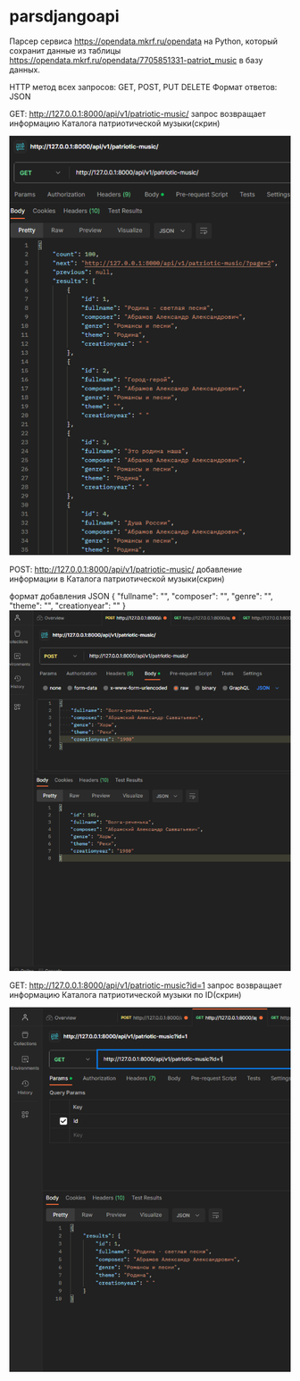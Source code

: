 # parsdjangoapi

Парсер сервиса https://opendata.mkrf.ru/opendata на Python, который сохранит данные из
таблицы https://opendata.mkrf.ru/opendata/7705851331-patriot_music в базу данных.

HTTP метод всех запросов: GET, POST, PUT DELETE
Формат ответов: JSON

GET: http://127.0.0.1:8000/api/v1/patriotic-music/ запрос возвращает информацию Каталога патриотической музыки(скрин)

![img.png](media/img.png)

POST: http://127.0.0.1:8000/api/v1/patriotic-music/ добавление информации в Каталога патриотической музыки(скрин)

формат добавления JSON
{
    "fullname": "",
    "composer": "",
    "genre": "",
    "theme": "",
    "creationyear": ""
}
![img_1.png](media/img_1.png)

GET: http://127.0.0.1:8000/api/v1/patriotic-music?id=1  запрос возвращает информацию Каталога патриотической музыки по
ID(скрин)

![img_2.png](media/img_2.png)

